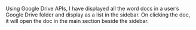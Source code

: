 Using Google Drive APIs, I have displayed all the word docs in a user’s Google Drive folder and display as a list in the sidebar. On clicking the doc, it will open the doc in the main section beside the sidebar.
